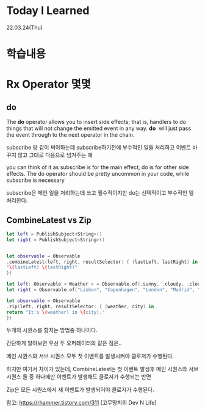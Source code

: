 # Today I Learned

22.03.24(Thu)

# 학습내용


# Rx Operator 몇몇

## do

The **do** operator allows you to insert side effects; that is, handlers to do things that will not change the emitted event in any way. **do**
 will just pass the event through to the next operator in the chain.

subscribe 랑 같이 써야하는데 subscribe하기전에 부수적인 일들 처리하고 이벤트 바꾸지 않고 그대로 다음으로 넘겨주는 애 

you can think of it as subscribe is for the main effect, do is for other side effects. The do operator should be pretty uncommon in your code, while subscribe is necessary

subscribe은 메인 일을 처리하는데 쓰고 필수적이지만 do는 선택적이고 부수적인 일 처리한다.

## CombineLatest vs Zip

```swift
let left = PublishSubject<String>() 
let right = PublishSubject<String>()


let observable = Observable
.combineLatest(left, right, resultSelector: { (lastLeft, lastRight) in 
"\(lastLeft) \(lastRight)" 
})
```

```swift
let left: Observable < Weather > = Observable.of(.sunny, .cloudy, .cloudy, .sunny) 
let right = Observable.of("Lisbon", "Copenhagen", "London", "Madrid", "Vienna")

let observable = Observable
.zip(left, right, resultSelector: { (weather, city) in 
return "It's \(weather) in \(city)."
})
```

두개의 시퀀스를 합치는 방법중 하나이다.

간단하게 알아보면 우선 두 오퍼레이터의 같은 점은..

메인 시퀀스와 서브 시퀀스 모두  첫 이벤트를 발생시켜야 클로저가 수행된다.

하지만 여기서 차이가 있는데, CombineLatest는 첫 이벤트 발생후 메인 시퀀스와 서브시퀀스 둘 중 하나에만 이벤트가 발생해도 클로저가 수행되는 반면

Zip은 모든 시퀀스에서 새 이벤트가 발생되어야 클로저가 수행된다.

참고: https://rhammer.tistory.com/311 [고무망치의 Dev N Life]